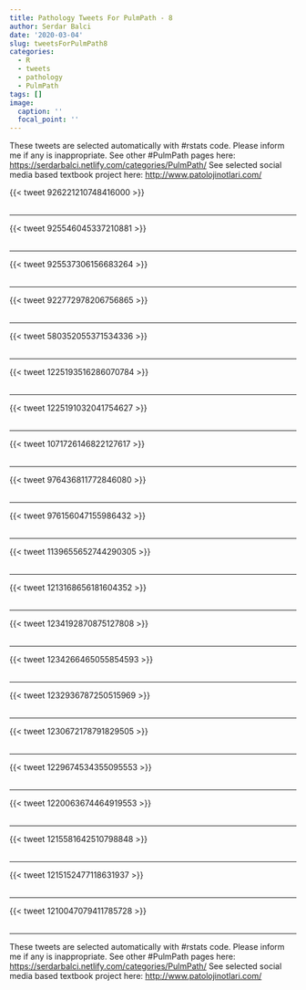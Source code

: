 ```yaml
---
title: Pathology Tweets For PulmPath - 8
author: Serdar Balci
date: '2020-03-04'
slug: tweetsForPulmPath8
categories:
  - R
  - tweets
  - pathology
  - PulmPath
tags: []
image:
  caption: ''
  focal_point: ''
---
```



These tweets are selected automatically with #rstats code. Please inform me if any is inappropriate.
See other #PulmPath pages here: https://serdarbalci.netlify.com/categories/PulmPath/ 
See selected social media based textbook project here: http://www.patolojinotlari.com/

{{< tweet 926221210748416000 >}}
<br>
<br>
<hr>
{{< tweet 925546045337210881 >}}
<br>
<br>
<hr>
{{< tweet 925537306156683264 >}}
<br>
<br>
<hr>
{{< tweet 922772978206756865 >}}
<br>
<br>
<hr>
{{< tweet 580352055371534336 >}}
<br>
<br>
<hr>
{{< tweet 1225193516286070784 >}}
<br>
<br>
<hr>
{{< tweet 1225191032041754627 >}}
<br>
<br>
<hr>
{{< tweet 1071726146822127617 >}}
<br>
<br>
<hr>
{{< tweet 976436811772846080 >}}
<br>
<br>
<hr>
{{< tweet 976156047155986432 >}}
<br>
<br>
<hr>
{{< tweet 1139655652744290305 >}}
<br>
<br>
<hr>
{{< tweet 1213168656181604352 >}}
<br>
<br>
<hr>
{{< tweet 1234192870875127808 >}}
<br>
<br>
<hr>
{{< tweet 1234266465055854593 >}}
<br>
<br>
<hr>
{{< tweet 1232936787250515969 >}}
<br>
<br>
<hr>
{{< tweet 1230672178791829505 >}}
<br>
<br>
<hr>
{{< tweet 1229674534355095553 >}}
<br>
<br>
<hr>
{{< tweet 1220063674464919553 >}}
<br>
<br>
<hr>
{{< tweet 1215581642510798848 >}}
<br>
<br>
<hr>
{{< tweet 1215152477118631937 >}}
<br>
<br>
<hr>
{{< tweet 1210047079411785728 >}}
<br>
<br>
<hr>


These tweets are selected automatically with #rstats code. Please inform me if any is inappropriate.
See other #PulmPath pages here: https://serdarbalci.netlify.com/categories/PulmPath/ 
See selected social media based textbook project here: http://www.patolojinotlari.com/
